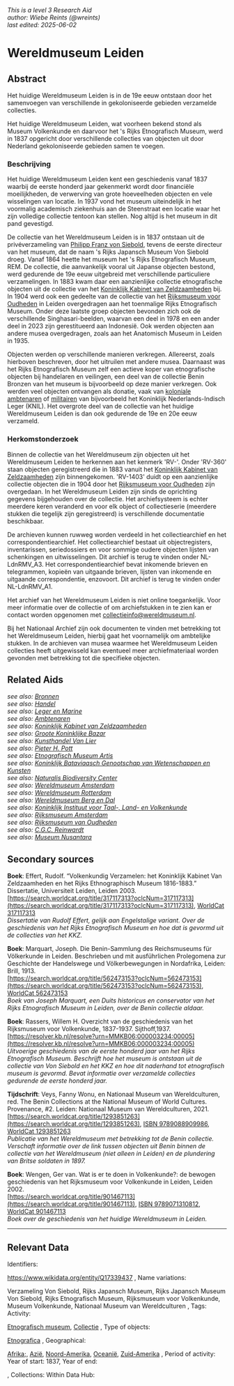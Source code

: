 
_This is a level 3 Research Aid_  
_author: Wiebe Reints (@wreints)_  
_last edited: 2025-06-02_  

# Wereldmuseum Leiden


## Abstract

Het huidige Wereldmuseum Leiden is in de 19e eeuw ontstaan door het samenvoegen van verschillende in gekoloniseerde gebieden verzamelde collecties.

Het huidige Wereldmuseum Leiden, wat voorheen bekend stond als Museum Volkenkunde en daarvoor het 's Rijks Etnografisch Museum, werd in 1837 opgericht door verschillende collecties van objecten uit door Nederland gekoloniseerde gebieden samen te voegen.

### Beschrijving

Het huidige Wereldmuseum Leiden kent een geschiedenis vanaf 1837 waarbij de eerste honderd jaar gekenmerkt wordt door financiële moeilijkheden, de verwerving van grote hoeveelheden objecten en vele wisselingen van locatie. In 1937 vond het museum uiteindelijk in het voormalig academisch ziekenhuis aan de Steenstraat een locatie waar het zijn volledige collectie tentoon kan stellen. Nog altijd is het museum in dit pand gevestigd. 

De collectie van het Wereldmuseum Leiden is in 1837 ontstaan uit de privéverzameling van [Philipp Franz von Siebold](http://www.wikidata.org/entity/Q77140), tevens de eerste directeur van het museum, dat de naam 's Rijks Japansch Museum Von Siebold droeg. Vanaf 1864 heette het museum het 's Rijks Etnografisch Museum, REM. De collectie, die aanvankelijk vooral uit Japanse objecten bestond, werd gedurende de 19e eeuw uitgebreid met verschillende particuliere verzamelingen. In 1883 kwam daar een aanzienlijke collectie etnografische objecten uit de collectie van het [Koninklijk Kabinet van Zeldzaamheden](https://app.colonialcollections.nl/nl/research-guide/https%3A%2F%2Fn2t%252Enet%2Fark%3A%2F27023%2Fcc7609accb9857dc8ca777ff1d6d4af1) bij. In 1904 werd ook een gedeelte van de collectie van het [Rijksmuseum voor Oudheden](https://app.colonialcollections.nl/nl/research-guide/https%3A%2F%2Fn2t%252Enet%2Fark%3A%2F27023%2F732277d365ab6fbcc351da7bc2b900b3) in Leiden overgedragen aan het toenmalige Rijks Etnografisch Museum. Onder deze laatste groep objecten bevonden zich ook de verschillende Singhasari-beelden, waarvan een deel in 1978 en een ander deel in 2023 zijn gerestitueerd aan Indonesië. Ook werden objecten aan andere musea overgedragen, zoals aan het Anatomisch Museum in Leiden in 1935. 

Objecten werden op verschillende manieren verkregen. Allereerst, zoals hierboven beschreven, door het uitruilen met andere musea. Daarnaast was het Rijks Etnografisch Museum zelf een actieve koper van etnografische objecten bij handelaren en veilingen, een deel van de collectie Benin Bronzen van het museum is bijvoorbeeld op deze manier verkregen. Ook werden veel objecten ontvangen als donatie, vaak van [koloniale ambtenaren](https://app.colonialcollections.nl/nl/research-guide/https%3A%2F%2Fn2t%252Enet%2Fark%3A%2F27023%2F4f29663e147ee9c1ee7a9eb3019fca18) of [militairen](https://app.colonialcollections.nl/nl/research-guide/https%3A%2F%2Fn2t%252Enet%2Fark%3A%2F27023%2F0ceff3da7d6bba371bb16767a65b619e) van bijvoorbeeld het Koninklijk Nederlands-Indisch Leger (KNIL). Het overgrote deel van de collectie van het huidige Wereldmuseum Leiden is dan ook gedurende de 19e en 20e eeuw verzameld.

### Herkomstonderzoek

Binnen de collectie van het Wereldmuseum zijn objecten uit het Wereldmuseum Leiden te herkennen aan het kenmerk 'RV-'. Onder 'RV-360' staan objecten geregistreerd die in 1883 vanuit het [Koninklijk Kabinet van Zeldzaamheden](https://app.colonialcollections.nl/nl/research-guide/https%3A%2F%2Fn2t%252Enet%2Fark%3A%2F27023%2Fcc7609accb9857dc8ca777ff1d6d4af1) zijn binnengekomen. 'RV-1403' duidt op een aanzienlijke collectie objecten die in 1904 door het [Rijksmuseum voor Oudheden](https://app.colonialcollections.nl/nl/research-guide/https%3A%2F%2Fn2t%252Enet%2Fark%3A%2F27023%2F732277d365ab6fbcc351da7bc2b900b3) zijn overgedaan. In het Wereldmuseum Leiden zijn sinds de oprichting gegevens bijgehouden over de collectie. Het archiefsysteem is echter meerdere keren veranderd en voor elk object of collectieserie (meerdere stukken die tegelijk zijn geregistreerd) is verschillende documentatie beschikbaar. 

De archieven kunnen ruwweg worden verdeeld in het collectiearchief en het correspondentiearchief. Het collectiearchief bestaat uit objectregisters, inventarissen, seriedossiers en voor sommige oudere objecten lijsten van schenkingen en uitwisselingen. Dit archief is terug te vinden onder NL-LdnRMV_A3. Het correspondentiearchief bevat inkomende brieven en telegrammen, kopieën van uitgaande brieven, lijsten van inkomende en uitgaande correspondentie, enzovoort. Dit archief is terug te vinden onder NL-LdnRMV_A1.

Het archief van het Wereldmuseum Leiden is niet online toegankelijk. Voor meer informatie over de collectie of om archiefstukken in te zien kan er contact worden opgenomen met [collectieinfo@wereldmuseum.nl](mailto:collectieinfo@wereldmuseum.nl). 

Bij het Nationaal Archief zijn ook documenten te vinden met betrekking tot het Wereldmuseum Leiden, hierbij gaat het voornamelijk om ambtelijke stukken. In de archieven van musea waarmee het Wereldmuseum Leiden collecties heeft uitgewisseld kan eventueel meer archiefmateriaal worden gevonden met betrekking tot die specifieke objecten.


## Related Aids

_see also: [Bronnen](niveau1/Dutch/Bronnen_20240425.yml)_  
_see also: [Handel](niveau2/Dutch/Handel_20240326.yml)_  
_see also: [Leger en Marine](niveau2/Dutch/LegerEnMarine_20240326.yml)_  
_see also: [Ambtenaren](niveau2/Dutch/Ambtenaren_20240320.yml)_  
_see also: [Koninklijk Kabinet van Zeldzaamheden](niveau3/Dutch/KKZ_20240313.yml)_  
_see also: [Groote Koninklijke Bazar](niveau3/Dutch/KoninklijkeBazar_20240313.yml)_  
_see also: [Kunsthandel Van Lier](niveau3/Dutch/KunsthandelVanLier_20240313.yml)_  
_see also: [Pieter H. Pott](niveau3/Dutch/PieterPott_20240312.yml)_  
_see also: [Etnografisch Museum Artis](niveau3/Dutch/EMArtis_20240711.yml)_  
_see also: [Koninklijk Bataviaasch Genootschap van Wetenschappen en Kunsten](niveau3/Dutch/BGKW_20240827.yml)_  
_see also: [Naturalis Biodiversity Center](niveau3/Dutch/Naturalis_20240710.yml)_  
_see also: [Wereldmuseum Amsterdam](niveau3/Dutch/WMAmsterdam_20240711.yml)_  
_see also: [Wereldmuseum Rotterdam](niveau3/Dutch/WMRotterdam_20240822.yml)_  
_see also: [Wereldmuseum Berg en Dal](niveau3/Dutch/WMBergEnDal_20241001.yml)_  
_see also: [Koninklijk Instituut voor Taal-, Land- en Volkenkunde](niveau3/Dutch/KITLV_20240704.yml)_  
_see also: [Rijksmuseum Amsterdam](niveau3/Dutch/RijksmuseumAmsterdam_20241006.yml)_  
_see also: [Rijksmuseum van Oudheden](niveau3/Dutch/RMO_20241106.yml)_  
_see also: [C.G.C. Reinwardt](niveau3/Dutch/Reinwardt_20241217.yml)_  
_see also: [Museum Nusantara](niveau3/Dutch/MNusantara_20250130.yml)_  

## Secondary sources

**Boek**: Effert, Rudolf. “Volkenkundig Verzamelen: het Koninklijk Kabinet Van Zeldzaamheden en het Rijks Ethnographisch Museum 1816-1883.” Dissertatie, Universiteit Leiden, Leiden 2003.  
[https://search.worldcat.org/title/317117313?oclcNum=317117313](https://search.worldcat.org/title/317117313?oclcNum=317117313), [WorldCat 317117313](https://search.worldcat.org/title/317117313)  
_Dissertatie van Rudolf Effert, gelijk aan Engelstalige variant. Over de geschiedenis van het Rijks Etnografisch Museum en hoe dat is gevormd uit de collecties van het KKZ._  

**Boek**: Marquart, Joseph. Die Benin-Sammlung des Reichsmuseums für Völkerkunde in Leiden. Beschrieben und mit ausführlichen Prolegomena zur Geschichte der Handelswege und Völkerbewegungen in Nordafrika, Leiden: Brill, 1913.  
[https://search.worldcat.org/title/562473153?oclcNum=562473153](https://search.worldcat.org/title/562473153?oclcNum=562473153), [WorldCat 562473153](https://search.worldcat.org/title/562473153)  
_Boek van Joseph Marquart, een Duits historicus en conservator van het Rijks Etnografisch Museum in Leiden, over de Benin collectie aldaar._  

**Boek**: Rassers, Willem H. Overzicht van de geschiedenis van het Rijksmuseum voor Volkenkunde, 1837-1937. Sijthoff,1937.  
[https://resolver.kb.nl/resolve?urn=MMKB06:000003234:00005](https://resolver.kb.nl/resolve?urn=MMKB06:000003234:00005)  
_Uitvoerige geschiedenis van de eerste honderd jaar van het Rijks Etnografisch Museum. Beschrijft hoe het museum is ontstaan uit de collectie van Von Siebold en het KKZ en hoe dit naderhand tot etnografisch museum is gevormd. Bevat informatie over verzamelde collecties gedurende de eerste honderd jaar._  

**Tijdschrift**: Veys, Fanny Wonu, en Nationaal Museum van Wereldculturen, red. The Benin Collections at the National Museum of World Cultures. Provenance, #2. Leiden: Nationaal Museum van Wereldculturen, 2021.  
[https://search.worldcat.org/title/1293851263](https://search.worldcat.org/title/1293851263), [ISBN 9789088909986](https://isbnsearch.org/isbn/9789088909986), [WorldCat 1293851263](https://search.worldcat.org/title/1293851263)  
_Publicatie van het Wereldmuseum met betrekking tot de Benin collectie. Verschaft informatie over de link tussen objecten uit Benin binnen de collectie van het Wereldmuseum (niet alleen in Leiden) en de plundering van Britse soldaten in 1897._  

**Boek**: Wengen, Ger van. Wat is er te doen in Volkenkunde?: de bewogen geschiedenis van het Rijksmuseum voor Volkenkunde in Leiden, Leiden 2002.  
[https://search.worldcat.org/title/901467113](https://search.worldcat.org/title/901467113), [ISBN 9789071310812](https://isbnsearch.org/isbn/9789071310812), [WorldCat 901467113](https://search.worldcat.org/title/901467113)  
_Boek over de geschiedenis van het huidige Wereldmuseum in Leiden._  



---
## Relevant Data 
Identifiers:
  
https://www.wikidata.org/entity/Q17339437
,
  Name variations:
  
Verzameling Von Siebold, Rijks Japansch Museum, Rijks Japansch Museum Von Siebold, Rijks Etnografisch Museum, Rijksmuseum voor Volkenkunde, Museum Volkenkunde, Nationaal Museum van Wereldculturen
,
  Tags:
  Activity:
  
[Etnografisch museum](http://vocab.getty.edu/aat/300451067), [Collectie](http://vocab.getty.edu/aat/300025976)
,
  Type of objects:
  
[Etnografica](http://vocab.getty.edu/aat/300234108)
,
  Geographical:
  
[Afrika](https://hdl.handle.net/20.500.11840/termmaster5838);, [Azië](https://sws.geonames.org/6255147), [Noord-Amerika](https://sws.geonames.org/6255149), [Oceanië](https://sws.geonames.org/6255151), [Zuid-Amerika](https://sws.geonames.org/6255150)
,
  Period of activity:
  Year of start:
  1837,
  Year of end:
  

,
  Collections:
  Within Data Hub:
  


        